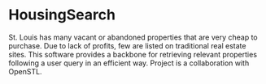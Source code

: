 # HousingSearch

St. Louis has many vacant or abandoned properties that are very cheap to purchase. Due to lack of profits, few are listed on traditional real estate sites. This software provides a backbone for retrieving relevant properties following a user query in an efficient way. Project is a collaboration with OpenSTL. 
